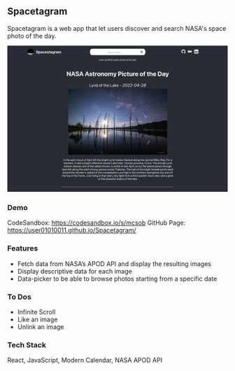 ## Spacetagram

Spacetagram is a web app that let users discover and search NASA's space photo of the day.

![Spacetagram App](src/images/spacetagram.png)

### Demo

CodeSandbox: https://codesandbox.io/s/mcsob
GitHub Page: https://user01010011.github.io/Spacetagram/

### Features

- Fetch data from NASA’s APOD API and display the resulting images
- Display descriptive data for each image
- Data-picker to be able to browse photos starting from a specific date

### To Dos

- Infinite Scroll
- Like an image
- Unlink an image

### Tech Stack

React, JavaScript, Modern Calendar, NASA APOD API

